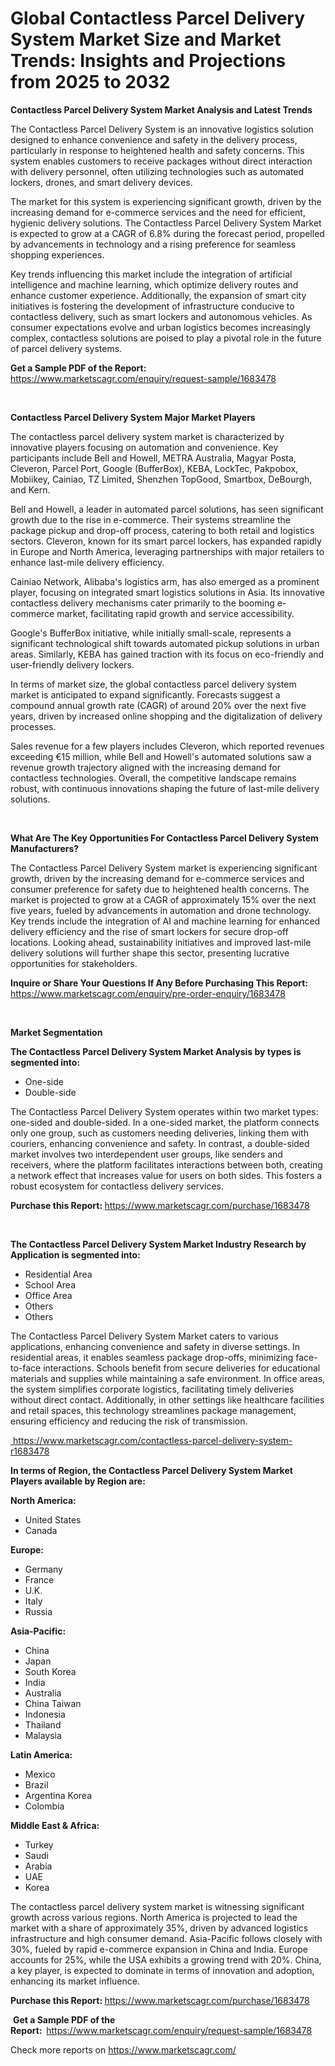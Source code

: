 <p><h1>Global Contactless Parcel Delivery System Market Size and Market Trends: Insights and Projections from 2025 to 2032</h1></p><p><strong>Contactless Parcel Delivery System Market Analysis and Latest Trends</strong></p>
<p><p>The Contactless Parcel Delivery System is an innovative logistics solution designed to enhance convenience and safety in the delivery process, particularly in response to heightened health and safety concerns. This system enables customers to receive packages without direct interaction with delivery personnel, often utilizing technologies such as automated lockers, drones, and smart delivery devices.</p><p>The market for this system is experiencing significant growth, driven by the increasing demand for e-commerce services and the need for efficient, hygienic delivery solutions. The Contactless Parcel Delivery System Market is expected to grow at a CAGR of 6.8% during the forecast period, propelled by advancements in technology and a rising preference for seamless shopping experiences. </p><p>Key trends influencing this market include the integration of artificial intelligence and machine learning, which optimize delivery routes and enhance customer experience. Additionally, the expansion of smart city initiatives is fostering the development of infrastructure conducive to contactless delivery, such as smart lockers and autonomous vehicles. As consumer expectations evolve and urban logistics becomes increasingly complex, contactless solutions are poised to play a pivotal role in the future of parcel delivery systems.</p></p>
<p><strong>Get a Sample PDF of the Report:&nbsp;</strong> <a href="https://www.marketscagr.com/enquiry/request-sample/1683478?utm_campaign=2461&utm_medium=2&utm_source=Github&utm_content=ia&utm_term=26032025&utm_id=contactless-parcel-delivery-system">https://www.marketscagr.com/enquiry/request-sample/1683478</a></p>
<p>&nbsp;</p>
<p><strong>Contactless Parcel Delivery System Major Market Players</strong></p>
<p><p>The contactless parcel delivery system market is characterized by innovative players focusing on automation and convenience. Key participants include Bell and Howell, METRA Australia, Magyar Posta, Cleveron, Parcel Port, Google (BufferBox), KEBA, LockTec, Pakpobox, Mobiikey, Cainiao, TZ Limited, Shenzhen TopGood, Smartbox, DeBourgh, and Kern.</p><p>Bell and Howell, a leader in automated parcel solutions, has seen significant growth due to the rise in e-commerce. Their systems streamline the package pickup and drop-off process, catering to both retail and logistics sectors. Cleveron, known for its smart parcel lockers, has expanded rapidly in Europe and North America, leveraging partnerships with major retailers to enhance last-mile delivery efficiency.</p><p>Cainiao Network, Alibaba's logistics arm, has also emerged as a prominent player, focusing on integrated smart logistics solutions in Asia. Its innovative contactless delivery mechanisms cater primarily to the booming e-commerce market, facilitating rapid growth and service accessibility.</p><p>Google's BufferBox initiative, while initially small-scale, represents a significant technological shift towards automated pickup solutions in urban areas. Similarly, KEBA has gained traction with its focus on eco-friendly and user-friendly delivery lockers.</p><p>In terms of market size, the global contactless parcel delivery system market is anticipated to expand significantly. Forecasts suggest a compound annual growth rate (CAGR) of around 20% over the next five years, driven by increased online shopping and the digitalization of delivery processes. </p><p>Sales revenue for a few players includes Cleveron, which reported revenues exceeding €15 million, while Bell and Howell's automated solutions saw a revenue growth trajectory aligned with the increasing demand for contactless technologies. Overall, the competitive landscape remains robust, with continuous innovations shaping the future of last-mile delivery solutions.</p></p>
<p>&nbsp;</p>
<p><strong>What Are The Key Opportunities For Contactless Parcel Delivery System Manufacturers?</strong></p>
<p><p>The Contactless Parcel Delivery System market is experiencing significant growth, driven by the increasing demand for e-commerce services and consumer preference for safety due to heightened health concerns. The market is projected to grow at a CAGR of approximately 15% over the next five years, fueled by advancements in automation and drone technology. Key trends include the integration of AI and machine learning for enhanced delivery efficiency and the rise of smart lockers for secure drop-off locations. Looking ahead, sustainability initiatives and improved last-mile delivery solutions will further shape this sector, presenting lucrative opportunities for stakeholders.</p></p>
<p><strong>Inquire or Share Your Questions If Any Before Purchasing This Report:</strong> <a href="https://www.marketscagr.com/enquiry/pre-order-enquiry/1683478?utm_campaign=2461&utm_medium=2&utm_source=Github&utm_content=ia&utm_term=26032025&utm_id=contactless-parcel-delivery-system">https://www.marketscagr.com/enquiry/pre-order-enquiry/1683478</a></p>
<p>&nbsp;</p>
<p><strong>Market Segmentation</strong></p>
<p><strong>The Contactless Parcel Delivery System Market Analysis by types is segmented into:</strong></p>
<p><ul><li>One-side</li><li>Double-side</li></ul></p>
<p><p>The Contactless Parcel Delivery System operates within two market types: one-sided and double-sided. In a one-sided market, the platform connects only one group, such as customers needing deliveries, linking them with couriers, enhancing convenience and safety. In contrast, a double-sided market involves two interdependent user groups, like senders and receivers, where the platform facilitates interactions between both, creating a network effect that increases value for users on both sides. This fosters a robust ecosystem for contactless delivery services.</p></p>
<p><strong>Purchase this Report:&nbsp;</strong><a href="https://www.marketscagr.com/purchase/1683478?utm_campaign=2461&utm_medium=2&utm_source=Github&utm_content=ia&utm_term=26032025&utm_id=contactless-parcel-delivery-system">https://www.marketscagr.com/purchase/1683478</a></p>
<p>&nbsp;</p>
<p><strong>The Contactless Parcel Delivery System Market Industry Research by Application is segmented into:</strong></p>
<p><ul><li>Residential Area</li><li>School Area</li><li>Office Area</li><li>Others</li><li>Others</li></ul></p>
<p><p>The Contactless Parcel Delivery System Market caters to various applications, enhancing convenience and safety in diverse settings. In residential areas, it enables seamless package drop-offs, minimizing face-to-face interactions. Schools benefit from secure deliveries for educational materials and supplies while maintaining a safe environment. In office areas, the system simplifies corporate logistics, facilitating timely deliveries without direct contact. Additionally, in other settings like healthcare facilities and retail spaces, this technology streamlines package management, ensuring efficiency and reducing the risk of transmission.</p></p>
<p><a href="https://www.marketscagr.com/contactless-parcel-delivery-system-r1683478?utm_campaign=2461&utm_medium=2&utm_source=Github&utm_content=ia&utm_term=26032025&utm_id=contactless-parcel-delivery-system">&nbsp;https://www.marketscagr.com/contactless-parcel-delivery-system-r1683478</a></p>
<p><strong>In terms of Region, the Contactless Parcel Delivery System Market Players available by Region are:</strong></p>
<p>
    <p> <strong> North America: </strong>
        <ul>
            <li>United States</li>
            <li>Canada</li>
        </ul>
        </p> 
    <p> <strong> Europe: </strong>
        <ul>
            <li>Germany</li>
            <li>France</li>
            <li>U.K.</li>
            <li>Italy</li>
            <li>Russia</li>
        </ul>
        </p> 
    <p> <strong> Asia-Pacific: </strong>
        <ul>
            <li>China</li>
            <li>Japan</li>
            <li>South Korea</li>
            <li>India</li>
            <li>Australia</li>
            <li>China Taiwan</li>
            <li>Indonesia</li>
            <li>Thailand</li>
            <li>Malaysia</li>
        </ul>
        </p> 
    <p> <strong> Latin America: </strong>
        <ul>
            <li>Mexico</li>
            <li>Brazil</li>
            <li>Argentina Korea</li>
            <li>Colombia</li>
        </ul>
        </p> 
    <p> <strong> Middle East & Africa: </strong>
        <ul>
            <li>Turkey</li>
            <li>Saudi</li>
            <li>Arabia</li>
            <li>UAE</li>
            <li>Korea</li>
        </ul>
    </p>
    </p>
<p><p>The contactless parcel delivery system market is witnessing significant growth across various regions. North America is projected to lead the market with a share of approximately 35%, driven by advanced logistics infrastructure and high consumer demand. Asia-Pacific follows closely with 30%, fueled by rapid e-commerce expansion in China and India. Europe accounts for 25%, while the USA exhibits a growing trend with 20%. China, a key player, is expected to dominate in terms of innovation and adoption, enhancing its market influence.</p></p>
<p><strong>Purchase this Report: </strong><a href="https://www.marketscagr.com/purchase/1683478?utm_campaign=2461&utm_medium=2&utm_source=Github&utm_content=ia&utm_term=26032025&utm_id=contactless-parcel-delivery-system">https://www.marketscagr.com/purchase/1683478</a></p>
<p>&nbsp;<strong>Get a Sample PDF of the Report:&nbsp;&nbsp;</strong><a href="https://www.marketscagr.com/enquiry/request-sample/1683478?utm_campaign=2461&utm_medium=2&utm_source=Github&utm_content=ia&utm_term=26032025&utm_id=contactless-parcel-delivery-system">https://www.marketscagr.com/enquiry/request-sample/1683478</a></p>
<p><strong></strong></p>
<p>Check more reports on <a href="https://www.marketscagr.com/?utm_campaign=2461&utm_medium=2&utm_source=Github&utm_content=ia&utm_term=26032025&utm_id=contactless-parcel-delivery-system">https://www.marketscagr.com/</a></p>